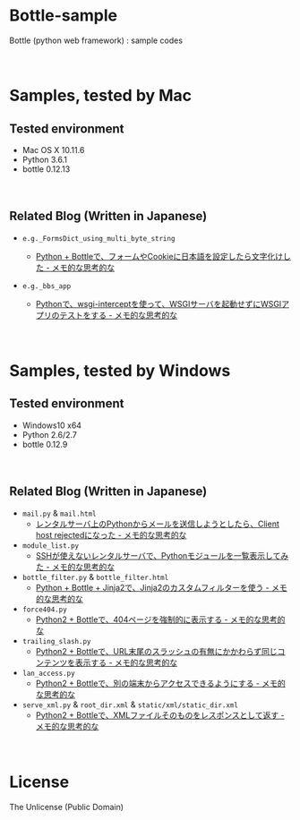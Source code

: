 # Bottle-sample
Bottle (python web framework) : sample codes

　  
# Samples, tested by Mac
## Tested environment

- Mac OS X 10.11.6
- Python 3.6.1
- bottle 0.12.13

　  
## Related Blog (Written in Japanese)

- `e.g._FormsDict_using_multi_byte_string`
  - [Python + Bottleで、フォームやCookieに日本語を設定したら文字化けした - メモ的な思考的な](http://thinkami.hatenablog.com/entry/2017/04/09/180835)

- `e.g._bbs_app`
  - [Pythonで、wsgi-interceptを使って、WSGIサーバを起動せずにWSGIアプリのテストをする - メモ的な思考的な](http://thinkami.hatenablog.com/entry/2017/04/12/054953)

　  
# Samples, tested by Windows
## Tested environment

- Windows10 x64
- Python 2.6/2.7
- bottle 0.12.9

　  
## Related Blog (Written in Japanese)

- `mail.py` & `mail.html`
  - [レンタルサーバ上のPythonからメールを送信しようとしたら、Client host rejectedになった - メモ的な思考的な](http://thinkami.hatenablog.com/entry/2015/07/25/070015)
- `module_list.py`
  - [SSHが使えないレンタルサーバで、Pythonモジュールを一覧表示してみた - メモ的な思考的な](http://thinkami.hatenablog.com/entry/2015/07/26/075741)
- `bottle_filter.py` & `bottle_filter.html`
  - [Python + Bottle + Jinja2で、Jinja2のカスタムフィルターを使う - メモ的な思考的な](http://thinkami.hatenablog.com/entry/2015/07/31/055509)
- `force404.py`
  - [Python2 + Bottleで、404ページを強制的に表示する - メモ的な思考的な](http://thinkami.hatenablog.com/entry/2016/06/18/072918)
- `trailing_slash.py`
  - [Python2 + Bottleで、URL末尾のスラッシュの有無にかかわらず同じコンテンツを表示する - メモ的な思考的な](http://thinkami.hatenablog.com/entry/2016/06/20/065353)
- `lan_access.py`
  - [Python2 + Bottleで、別の端末からアクセスできるようにする - メモ的な思考的な](http://thinkami.hatenablog.com/entry/2016/06/23/064752)
- `serve_xml.py` & `root_dir.xml` & `static/xml/static_dir.xml`
  - [Python2 + Bottleで、XMLファイルそのものをレスポンスとして返す - メモ的な思考的な](http://thinkami.hatenablog.com/entry/2016/06/24/055415)

　  
# License
The Unlicense (Public Domain)